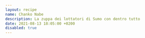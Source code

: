```yaml
---
layout: recipe
name: Chanko Nabe
description: La zuppa dei lottatori di Sumo con dentro tutto
date: 2021-08-13 18:05:00 +0200
disabled: true
---
```



